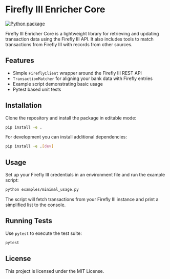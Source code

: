 # Firefly III Enricher Core

[![Python package](https://github.com/wini83/fireflyiii-enricher-core/actions/workflows/python-package.yml/badge.svg)](https://github.com/wini83/fireflyiii-enricher-core/actions/workflows/python-package.yml)

Firefly III Enricher Core is a lightweight library for retrieving and updating
transaction data using the Firefly III API. It also includes tools to match
transactions from Firefly III with records from other sources.

## Features

- Simple `FireflyClient` wrapper around the Firefly III REST API
- `TransactionMatcher` for aligning your bank data with Firefly entries
- Example script demonstrating basic usage
- Pytest based unit tests

## Installation

Clone the repository and install the package in editable mode:

```bash
pip install -e .
```

For development you can install additional dependencies:

```bash
pip install -e .[dev]
```

## Usage

Set up your Firefly III credentials in an environment file and run the example
script:

```bash
python examples/minimal_usage.py
```

The script will fetch transactions from your Firefly III instance and print a
simplified list to the console.

## Running Tests

Use `pytest` to execute the test suite:

```bash
pytest
```

## License

This project is licensed under the MIT License.
